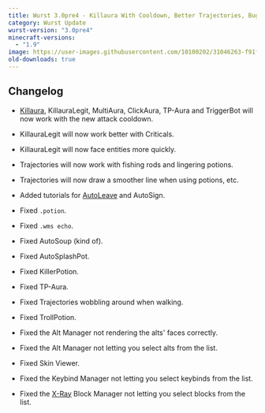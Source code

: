 ```yaml
---
title: Wurst 3.0pre4 - Killaura With Cooldown, Better Trajectories, Bugfixes
category: Wurst Update
wurst-version: "3.0pre4"
minecraft-versions:
  - "1.9"
image: https://user-images.githubusercontent.com/10100202/31046263-f91fa4f4-a5f5-11e7-97b7-877ec768d98c.jpg
old-downloads: true
---
```

## Changelog

- [Killaura](https://wiki.wurstclient.net/killaura), KillauraLegit, MultiAura, ClickAura, TP-Aura and TriggerBot will now work with the new attack cooldown.

- KillauraLegit will now work better with Criticals.

- KillauraLegit will now face entities more quickly.

- Trajectories will now work with fishing rods and lingering potions.

- Trajectories will now draw a smoother line when using potions, etc.

- Added tutorials for [AutoLeave](https://wiki.wurstclient.net/autoleave) and AutoSign.

- Fixed `.potion`.

- Fixed `.wms echo`.

- Fixed AutoSoup (kind of).

- Fixed AutoSplashPot.

- Fixed KillerPotion.

- Fixed TP-Aura.

- Fixed Trajectories wobbling around when walking.

- Fixed TrollPotion.

- Fixed the Alt Manager not rendering the alts' faces correctly.

- Fixed the Alt Manager not letting you select alts from the list.

- Fixed Skin Viewer.

- Fixed the Keybind Manager not letting you select keybinds from the list.

- Fixed the [X-Ray](https://wiki.wurstclient.net/x-ray) Block Manager not letting you select blocks from the list.
